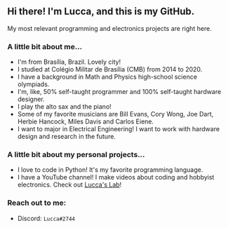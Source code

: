 ## Hi there! I'm Lucca, and this is my GitHub. 

My most relevant programming and electronics projects are right here. 

### A little bit about me...

- I'm from Brasília, Brazil. Lovely city!
- I studied at Colégio Militar de Brasília (CMB) from 2014 to 2020.
- I have a background in Math and Physics high-school science olympiads. 
- I'm, like, 50% self-taught programmer and 100% self-taught hardware designer.
- I play the alto sax and the piano!
- Some of my favorite musicians are Bill Evans, Cory Wong, Joe Dart, Herbie Hancock, Miles Davis and Carlos Eiene.
- I want to major in Electrical Engineering! I want to work with hardware design and research in the future.

### A little bit about my personal projects...
- I love to code in Python! It's my favorite programming language.
- I have a YouTube channel! I make videos about coding and hobbyist electronics. Check out [Lucca's Lab](https://www.youtube.com/channel/UCjpQ2w6Di2f-tyCiK6mVGlA)!

### Reach out to me:
- Discord: `Lucca#2744`

<!--
**ChromeUniverse/ChromeUniverse** is a ✨ _special_ ✨ repository because its `README.md` (this file) appears on your GitHub profile.

Here are some ideas to get you started:

- 🔭 I’m currently working on ...
- 🌱 I’m currently learning ...
- 👯 I’m looking to collaborate on ...
- 🤔 I’m looking for help with ...
- 💬 Ask me about ...
- 📫 How to reach me: ...
- 😄 Pronouns: ...
- ⚡ Fun fact: ...
-->
